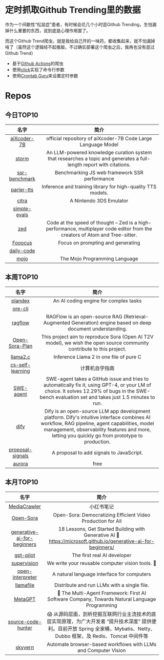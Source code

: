 # 定时抓取Github Trending里的数据

作为一个间歇性“松鼠症”患者，有时候会花几个小时逛Github Trending，生怕漏掉什么重要的东西，说到底是心理作用罢了。

而这个Github Trend爬虫，就是我给自己开的一味药，都收集起来，就不怕漏掉啥了（虽然这个逻辑经不起推敲，不过确实部署这个爬虫之后，我再也没有逛过Github Trend）

* 基于[Github Actions](https://docs.github.com/en/actions)的爬虫
* 使用[click](https://github.com/pallets/click)实现了命令行参数
* 使用[Crontab Guru](https://crontab.guru/)来设置定时参数

# Repos
## 今日TOP10 
<!-- START OF DAILY_TOP10_REPOS -->
| 名字 | 简介 |
| :----: | :----: |
| [aiXcoder-7B](https://github.com/aixcoder-plugin/aiXcoder-7B) | official repository of aiXcoder-7B Code Large Language Model |
| [storm](https://github.com/stanford-oval/storm) | An LLM-powered knowledge curation system that researches a topic and generates a full-length report with citations. |
| [ssr-benchmark](https://github.com/eknkc/ssr-benchmark) | Benchmarking JS web framework SSR performance |
| [parler-tts](https://github.com/huggingface/parler-tts) | Inference and training library for high-quality TTS models. |
| [citra](https://github.com/PabloMK7/citra) | A Nintendo 3DS Emulator |
| [simple-evals](https://github.com/openai/simple-evals) |  |
| [zed](https://github.com/zed-industries/zed) | Code at the speed of thought – Zed is a high-performance, multiplayer code editor from the creators of Atom and Tree-sitter. |
| [Fooocus](https://github.com/lllyasviel/Fooocus) | Focus on prompting and generating |
| [daily-code](https://github.com/code100x/daily-code) |  |
| [mojo](https://github.com/modularml/mojo) | The Mojo Programming Language |
<!-- END OF DAILY_TOP10_REPOS -->

## 本周TOP10
<!-- START OF WEEKLY_TOP10_REPOS -->
| 名字 | 简介 |
| :----: | :----: |
| [plandex](https://github.com/plandex-ai/plandex) | An AI coding engine for complex tasks |
| [ore-cli](https://github.com/HardhatChad/ore-cli) |  |
| [ragflow](https://github.com/infiniflow/ragflow) | RAGFlow is an open-source RAG (Retrieval-Augmented Generation) engine based on deep document understanding. |
| [Open-Sora-Plan](https://github.com/PKU-YuanGroup/Open-Sora-Plan) | This project aim to reproduce Sora (Open AI T2V model), we wish the open source community contribute to this project. |
| [llama2.c](https://github.com/karpathy/llama2.c) | Inference Llama 2 in one file of pure C |
| [cs-self-learning](https://github.com/PKUFlyingPig/cs-self-learning) | 计算机自学指南 |
| [SWE-agent](https://github.com/princeton-nlp/SWE-agent) | SWE-agent takes a GitHub issue and tries to automatically fix it, using GPT-4, or your LM of choice. It solves 12.29% of bugs in the SWE-bench evaluation set and takes just 1.5 minutes to run. |
| [dify](https://github.com/langgenius/dify) | Dify is an open-source LLM app development platform. Dify's intuitive interface combines AI workflow, RAG pipeline, agent capabilities, model management, observability features and more, letting you quickly go from prototype to production. |
| [proposal-signals](https://github.com/tc39/proposal-signals) | A proposal to add signals to JavaScript. |
| [aurora](https://github.com/aurora-develop/aurora) | free |
<!-- END OF WEEKLY_TOP10_REPOS -->

## 本月TOP10
<!-- START OF MONTHLY_TOP10_REPOS -->
| 名字 | 简介 |
| :----: | :----: |
| [MediaCrawler](https://github.com/NanmiCoder/MediaCrawler) | 小红书笔记 | 评论爬虫、抖音视频 | 评论爬虫、快手视频 | 评论爬虫、B 站视频 ｜ 评论爬虫、微博帖子 ｜ 评论爬虫 |
| [Open-Sora](https://github.com/hpcaitech/Open-Sora) | Open-Sora: Democratizing Efficient Video Production for All |
| [generative-ai-for-beginners](https://github.com/microsoft/generative-ai-for-beginners) | 18 Lessons, Get Started Building with Generative AI 🔗 https://microsoft.github.io/generative-ai-for-beginners/ |
| [gpt-pilot](https://github.com/Pythagora-io/gpt-pilot) | The first real AI developer |
| [supervision](https://github.com/roboflow/supervision) | We write your reusable computer vision tools. 💜 |
| [open-interpreter](https://github.com/OpenInterpreter/open-interpreter) | A natural language interface for computers |
| [llamafile](https://github.com/Mozilla-Ocho/llamafile) | Distribute and run LLMs with a single file. |
| [MetaGPT](https://github.com/geekan/MetaGPT) | 🌟 The Multi-Agent Framework: First AI Software Company, Towards Natural Language Programming |
| [source-code-hunter](https://github.com/doocs/source-code-hunter) | 😱 从源码层面，剖析挖掘互联网行业主流技术的底层实现原理，为广大开发者 “提升技术深度” 提供便利。目前开放 Spring 全家桶，Mybatis、Netty、Dubbo 框架，及 Redis、Tomcat 中间件等 |
| [skyvern](https://github.com/Skyvern-AI/skyvern) | Automate browser-based workflows with LLMs and Computer Vision |
<!-- END OF MONTHLY_TOP10_REPOS -->
